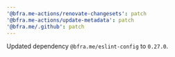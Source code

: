 ```yaml
---
'@bfra.me-actions/renovate-changesets': patch
'@bfra.me-actions/update-metadata': patch
'@bfra.me/.github': patch
---
```


Updated dependency `@bfra.me/eslint-config` to `0.27.0`.
